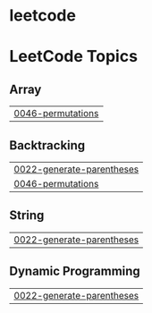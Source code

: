 # leetcode
<!---LeetCode Topics Start-->
# LeetCode Topics
## Array
|  |
| ------- |
| [0046-permutations](https://github.com/nishme0708/leetcode/tree/master/0046-permutations) |
## Backtracking
|  |
| ------- |
| [0022-generate-parentheses](https://github.com/nishme0708/leetcode/tree/master/0022-generate-parentheses) |
| [0046-permutations](https://github.com/nishme0708/leetcode/tree/master/0046-permutations) |
## String
|  |
| ------- |
| [0022-generate-parentheses](https://github.com/nishme0708/leetcode/tree/master/0022-generate-parentheses) |
## Dynamic Programming
|  |
| ------- |
| [0022-generate-parentheses](https://github.com/nishme0708/leetcode/tree/master/0022-generate-parentheses) |
<!---LeetCode Topics End-->